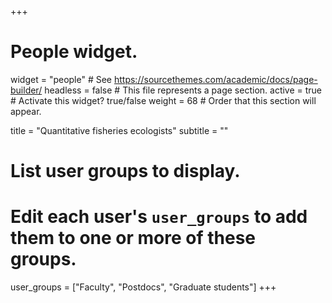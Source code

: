 +++
# People widget.
widget = "people"  # See https://sourcethemes.com/academic/docs/page-builder/
headless = false  # This file represents a page section.
active = true  # Activate this widget? true/false
weight = 68  # Order that this section will appear.

title = "Quantitative fisheries ecologists"
subtitle = ""

# List user groups to display.
#   Edit each user's `user_groups` to add them to one or more of these groups.
user_groups = ["Faculty", "Postdocs", "Graduate students"]
+++
